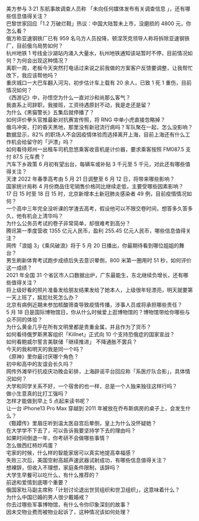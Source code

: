 美方参与 3·21 东航事故调查人员称 「未向任何媒体发布有关调查信息 」，还有哪些信息值得关注？  
巴黎世家回应「1.2 万破烂鞋」热议：中国大陆暂未上市，没磨损的 4800 元，你怎么看？  
俄方称亚速钢铁厂已有 959 名乌方人员投降，顿涅茨克领导人称将拆除亚速钢铁厂，目前俄乌局势如何？  
杭州地铁 1 号线金沙湖站内涌入大量水，杭州地铁通知该站暂时不停，目前情况如何？为何会出现这种情况？  
离职一周，老板今天突然打电话过来说之前我做的方案客户反馈要调整，让我帮忙改下，我应该帮他吗？  
重庆城口一大巴车翻入河沟，初步估计车上载有 20 余人，已致 1 死 1 重伤，目前情况如何？  
《西游记》中，孙悟空为什么一直对沙和尚那么客气？  
我直系上司辞职，我接班，工资待遇原封不动，我是走还是留？  
为什么《黑猫警长》五集后就停播了？  
如何评价拳头官推最新对抗赛宣传照，将 RNG 中单小虎直接忽略掉？  
俄乌冲突，打的昏天黑地，那里没有新冠流行病吗？军队聚在一起，怎么没影响？  
数据显示，82% 的职场人不会因疫情体验而选择离开上海，目前上海还有什么工作机会给留守的「沪漂」吗？  
如何看待郑州一出租车司机忽悠乘客收音机是计价器，要求乘客按照 FM087.5 支付 87.5 元车费？  
汽车下乡政策 6 月初有望出台，每辆车或补贴 3 千元至 5 千元，对此还有哪些值得关注？  
天津 2022 年春季高考由 5 月 21 日调整至 6 月 12 日，将带来哪些影响？  
国家统计局称 4 月份商品住宅销售价格同比继续走低，主要受哪些因素影响？  
17 日 15 时至 18 日 15 时，北京新增本土新冠肺炎感染者 49 例，目前疫情情况如何？  
一个高中三年完全没听课的学渣去高考，假设他可以不限交卷时间，想答多久答多久，他有机会上清华吗？  
为什么公务员考试的卷子非常简单，却很难考到高分？  
腾讯第一季度营收 1355 亿元人民币，盈利 255.45 亿元人民币，哪些信息值得关注？  
网传「浪姐 3」《乘风破浪》将于 5 月 20 日播出，你最期待看到哪位姐姐的舞台？  
男生刷新体育考试跑步成绩后失去意识晕倒，800 米第一圈用时 51 秒，如何评价这一成绩？  
2021 年全国 31 个省区市人口数据出炉，广东最能生，东北继续负增长，还有哪些值得关注？  
将上级好看的照片准备发给朋友结果发给了她本人，上级很年轻漂亮，明天就要第一天上班了，尴尬社死怎么办？  
北京有病例近期未参加核酸筛查导致疫情传播，涉事人员或将承担哪些责任？  
5 月 18 日是国际博物馆日，你从什么时候爱上逛博物馆的？博物馆带给你哪些与众不同的体验？  
为什么黄金几乎在所有文明里都是贵重金属，并且作为了货币？  
如何看待俄罗斯黑客组织「Killnet」正式向 10 个支持恐俄症的国家宣战？  
如何看鲍威尔誓言美联储「继续推进」 不降通胀不罢兵？  
今天的我和明天的我是同一个吗？  
《原神》里你最讨厌哪个角色？  
初中和高中的友谊会长久吗？  
网传外滩举行抗疫庆功晚会彩排，上海辟谣平台回应称「系医疗队合影」，具体情况如何？  
大学和同学关系不好，一个宿舍的也一样，总是一个人独来独往这样行吗？  
做小生意真的比打工强吗？  
怎样才能做到早上 5 点起来读书呢？  
让一台 iPhone13 Pro Max 穿越到 2011 年被放在乔布斯病房的桌子上，会发生什么？  
《甄嬛传》里眉庄听到温太医自宫后晕倒，皇上为什么没怀疑她？  
在大学学不下去了，可以告诉我要坚持学下去的理由吗？  
如果时间倒退一年，你考研不会做哪些事情？  
怎么做西红柿炒鸡蛋？  
宅家的时候，什么样的智能家居可以真实地提高幸福感？  
失败三次后，美国空射高超声速武器试射成功，有哪些信息值得关注？  
想裸辞，但收入不理想，家庭条件限制，该辞吗？  
大学生早餐可以吃什么，有什么推荐的？  
前途和爱情到底哪个重要？  
俄国家杜马副主席称「计划讨论退出世贸组织和世卫组织」，这意味着什么？  
为什么中国已婚的男人很少戴婚戒？  
你去过哪些军事博物馆，有什么令你印象深刻的故事？  
因未交物业费而被物业起诉了，这种情况该如何处理？  
